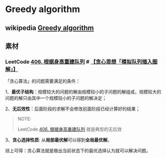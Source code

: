 # Greedy algorithm



## wikipedia [Greedy algorithm](https://en.wikipedia.org/wiki/Greedy_algorithm)



## 素材

### LeetCode [406. 根据身高重建队列](https://leetcode.cn/problems/queue-reconstruction-by-height/) # [【贪心思想「模拟队列插入图解」】](https://leetcode.cn/problems/queue-reconstruction-by-height/solution/by-nehzil-1z3g/)

「贪心算法」的问题需要满足的条件：

1、**最优子结构**：规模较大的问题的解由规模较小的子问题的解组成，规模较大的问题的解只由其中一个规模较小的子问题的解决定；

2、**无后效性**：后面阶段的求解不会修改前面阶段已经计算好的结果；

> NOTE:
>
> LeetCode [406. 根据身高重建队列](https://leetcode.cn/problems/queue-reconstruction-by-height/) 就是典型的无后效

3、**贪心选择性质**: 从**局部最优解**可以得到**全局最优解**。

综上可得：贪心算法就是做出当前状态下的最优选择认为就可以解决问题。

